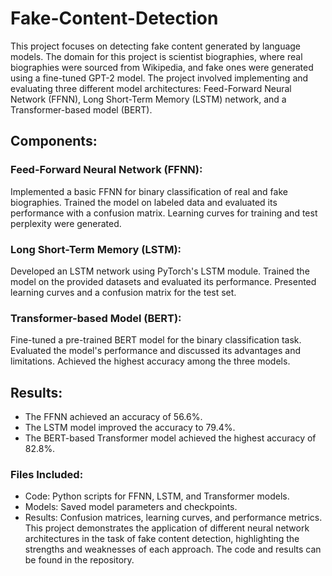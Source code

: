 # Fake-Content-Detection
This project focuses on detecting fake content generated by language models. The domain for this project is scientist biographies, where real biographies were sourced from Wikipedia, and fake ones were generated using a fine-tuned GPT-2 model. The project involved implementing and evaluating three different model architectures: Feed-Forward Neural Network (FFNN), Long Short-Term Memory (LSTM) network, and a Transformer-based model (BERT).

## Components:

### Feed-Forward Neural Network (FFNN):

Implemented a basic FFNN for binary classification of real and fake biographies.
Trained the model on labeled data and evaluated its performance with a confusion matrix.
Learning curves for training and test perplexity were generated.
### Long Short-Term Memory (LSTM):
Developed an LSTM network using PyTorch's LSTM module.
Trained the model on the provided datasets and evaluated its performance.
Presented learning curves and a confusion matrix for the test set.
### Transformer-based Model (BERT):
Fine-tuned a pre-trained BERT model for the binary classification task.
Evaluated the model's performance and discussed its advantages and limitations.
Achieved the highest accuracy among the three models.

 ## Results:

- The FFNN achieved an accuracy of 56.6%.
- The LSTM model improved the accuracy to 79.4%.
- The BERT-based Transformer model achieved the highest accuracy of 82.8%.

### Files Included:

- Code: Python scripts for FFNN, LSTM, and Transformer models.
- Models: Saved model parameters and checkpoints.
- Results: Confusion matrices, learning curves, and performance metrics.
This project demonstrates the application of different neural network architectures in the task of fake content detection, highlighting the strengths and weaknesses of each approach. The code and results can be found in the repository.
